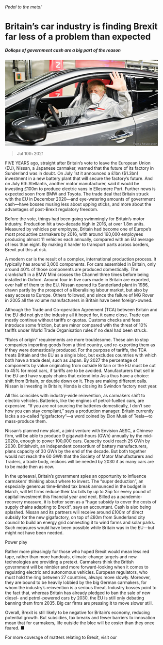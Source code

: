 ###### Pedal to the metal

# Britain’s car industry is finding Brexit far less of a problem than expected 

##### Dollops of government cash are a big part of the reason 

![image](images/20210710_BRP002_0.jpg) 

> Jul 10th 2021 

FIVE YEARS ago, straight after Britain’s vote to leave the European Union (EU), Nissan, a Japanese carmaker, warned that the future of its factory in Sunderland was in doubt. On July 1st it announced a £1bn ($1.3bn) investment in a new battery plant that will secure the factory’s future. And on July 6th Stellantis, another motor manufacturer, said it would be investing £100m to produce electric vans in Ellesmere Port. Further news is expected soon from BMW and Toyota. The trade deal that Britain struck with the EU in December 2020—and eye-watering amounts of government cash—have bosses musing less about upping sticks, and more about the advantages of post-Brexit regulatory freedom.

Before the vote, things had been going swimmingly for Britain’s motor industry. Production hit a two-decade high in 2016, at over 1.8m units. Measured by vehicles per employee, Britain had become one of Europe’s most productive carmakers by 2016, with around 160,000 employees producing almost 11 vehicles each annually, compared with an EU average of less than eight. By making it harder to transport parts across borders, Brexit put this at risk.


A modern car is the result of a complex, international production process. It typically has around 3,000 components. For cars assembled in Britain, only around 40% of those components are produced domestically. The crankshaft in a BMW Mini crosses the Channel three times before being installed in Oxford. Around four in five cars made in Britain are exported, over half of them to the EU. Nissan opened its Sunderland plant in 1986, drawn partly by the prospect of a liberalising labour market, but also by easy access to Europe. Others followed, and since the failure of MG Rover in 2005 all the volume manufacturers in Britain have been foreign-owned.

Although the Trade and Co-operation Agreement (TCA) between Britain and the EU did not give the industry all it hoped for, it came close. Trade can mostly continue without tariffs or quotas. Customs checks and fees introduce some friction, but are minor compared with the threat of 10% tariffs under World Trade Organisation rules if no deal had been struck.

“Rules of origin” requirements are more troublesome. These aim to stop companies importing goods from a third country, and re-exporting them as if they were domestically produced. For the purpose of tariffs, the TCA treats Britain and the EU as a single bloc, but excludes countries with which both have a trade deal, such as Japan. By 2027 the percentage of components by value originating from outside Britain or the EU must be cut to 45% for most cars, if tariffs are to be avoided. Manufacturers that sell in the EU and have supply chains that extend into Asia thus have a choice: shift from Britain, or double down on it. They are making different calls. Nissan is investing in Britain; Honda is closing its Swindon factory next year.

All this coincides with industry-wide reinvention, as carmakers shift to electric vehicles. Batteries, like the engines of petrol-fuelled cars, are expensive. “If you are not sourcing the batteries domestically, I don’t see how you can stay compliant,” says a production manager. Britain currently lacks a so-called “gigafactory”—a word coined by Elon Musk of Tesla—to mass-produce them.

Nissan’s planned new plant, a joint venture with Envision AESC, a Chinese firm, will be able to produce 9 gigawatt-hours (GWh) annually by the mid-2020s, enough to power 100,000 cars. Capacity could reach 25 GWh by 2030. Britishvolt, an independent consortium of battery manufacturers, plans capacity of 30 GWh by the end of the decade. But both together would not reach the 60 GWh that the Society of Motor Manufacturers and Traders, a trade body, reckons will be needed by 2030 if as many cars are to be made then as now.

In the upheaval, Britain’s government spies an opportunity to influence carmakers’ thinking about where to invest. The “super deduction”, an especially generous time-limited tax break announced in the budget in March, will let firms reduce their tax bills by up to 25p for every pound of capital investment this financial year and next. Billed as a pandemic-recovery measure, it is better seen as a “huge subsidy to cover the costs of supply chains adapting to Brexit”, says an accountant. Cash is also being splashed. Nissan and its partners will receive around £100m of direct subsidy for the new gigafactory, on top of £80m from Sunderland city council to build an energy grid connecting it to wind farms and solar parks. Such measures would have been possible while Britain was in the EU—but might not have been needed.

Power play

Rather more pleasingly for those who hoped Brexit would mean less red tape, rather than more handouts, climate-change targets and new technologies are providing a pretext. Carmakers think the British government will be nimbler and more forward-looking when it comes to regulating electric and autonomous vehicles. European regulators, who must hold the ring between 27 countries, always move slowly. Moreover, they are bound to be heavily lobbied by the big German carmakers, for whom the industry’s reinvention is a serious threat. Industry bosses point to the fact that, whereas Britain has already pledged to ban the sale of new diesel- and petrol-powered cars by 2030, the EU is still only debating banning them from 2035. Big car firms are pressing it to move slower still.

Overall, Brexit is still likely to be negative for Britain’s economy, reducing potential growth. But subsidies, tax breaks and fewer barriers to innovation mean that for carmakers, life outside the bloc will be cosier than they once feared. ■

For more coverage of matters relating to Brexit, visit our 

